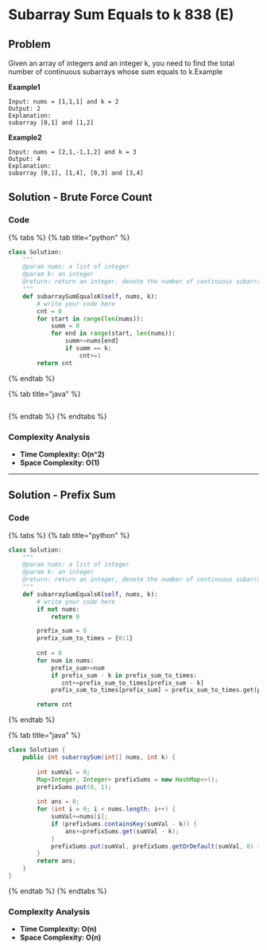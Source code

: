 # Subarray Sum Equals to k 838 (E)

## Problem

Given an array of integers and an integer k, you need to find the total number of continuous subarrays whose sum equals to k.Example

**Example1**

```
Input: nums = [1,1,1] and k = 2
Output: 2
Explanation:
subarray [0,1] and [1,2]
```

**Example2**

```
Input: nums = [2,1,-1,1,2] and k = 3
Output: 4
Explanation:
subarray [0,1], [1,4], [0,3] and [3,4]
```

## Solution - Brute Force Count

### Code

{% tabs %}
{% tab title="python" %}
```python
class Solution:
    """
    @param nums: a list of integer
    @param k: an integer
    @return: return an integer, denote the number of continuous subarrays whose sum equals to k
    """
    def subarraySumEqualsK(self, nums, k):
        # write your code here
        cnt = 0
        for start in range(len(nums)):
            summ = 0
            for end in range(start, len(nums)):
                summ+=nums[end]
                if summ == k:
                    cnt+=1
        return cnt
```
{% endtab %}

{% tab title="java" %}
```
```
{% endtab %}
{% endtabs %}

### Complexity Analysis

* **Time Complexity: O(n^2)**
* **Space Complexity: O(1)**

****

## Solution - Prefix Sum

### Code

{% tabs %}
{% tab title="python" %}
```python
class Solution:
    """
    @param nums: a list of integer
    @param k: an integer
    @return: return an integer, denote the number of continuous subarrays whose sum equals to k
    """
    def subarraySumEqualsK(self, nums, k):
        # write your code here
        if not nums:
            return 0

        prefix_sum = 0
        prefix_sum_to_times = {0:1}
        
        cnt = 0
        for num in nums:
            prefix_sum+=num
            if prefix_sum - k in prefix_sum_to_times:
               cnt+=prefix_sum_to_times[prefix_sum - k] 
            prefix_sum_to_times[prefix_sum] = prefix_sum_to_times.get(prefix_sum, 0) + 1

        return cnt            

```
{% endtab %}

{% tab title="java" %}
```java
class Solution {
    public int subarraySum(int[] nums, int k) {
        
        int sumVal = 0;
        Map<Integer, Integer> prefixSums = new HashMap<>();
        prefixSums.put(0, 1);
        
        int ans = 0;
        for (int i = 0; i < nums.length; i++) {
            sumVal+=nums[i];
            if (prefixSums.containsKey(sumVal - k)) {
                ans+=prefixSums.get(sumVal - k);
            }
            prefixSums.put(sumVal, prefixSums.getOrDefault(sumVal, 0) + 1);
        }
        return ans;
    }
}
```
{% endtab %}
{% endtabs %}

### Complexity Analysis

* **Time Complexity: O(n)**
* **Space Complexity: O(n)**
